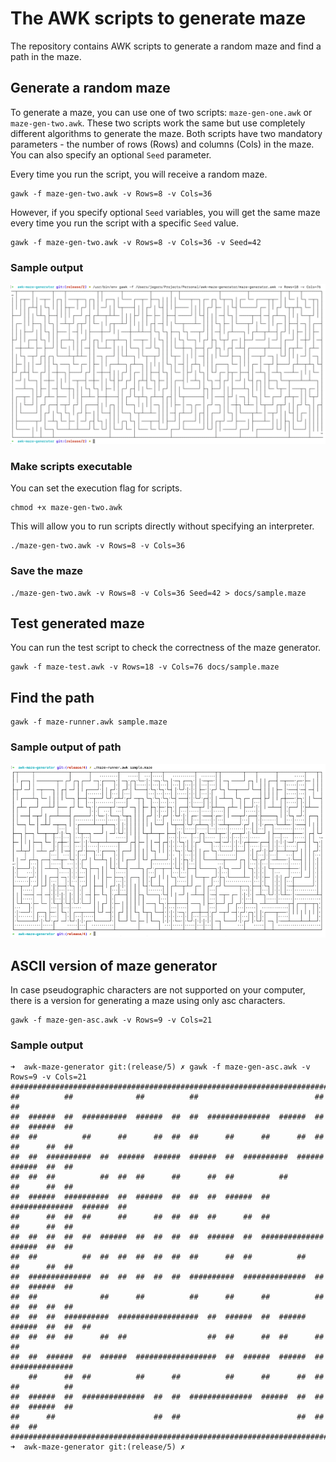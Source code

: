 # The AWK scripts to generate maze

The repository contains AWK scripts to generate a random maze and find a path in the maze.

## Generate a random maze

To generate a maze, you can use one of two scripts: `maze-gen-one.awk` or `maze-gen-two.awk`. These two scripts work the same but use completely different algorithms to generate the maze. Both scripts have two mandatory parameters - the number of rows (Rows) and columns (Cols) in the maze. You can also specify an optional `Seed` parameter. 

Every time you run the script, you will receive a random maze.

```shell
gawk -f maze-gen-two.awk -v Rows=8 -v Cols=36 
```

However, if you specify optional `Seed` variables, you will get the same maze every time you run the script with a specific `Seed` value.

```shell
gawk -f maze-gen-two.awk -v Rows=8 -v Cols=36 -v Seed=42 
```

### Sample output 

![Maze Sample](../images/maze-sample.png)

### Make scripts executable 

You can set the execution flag for scripts.

```shell
chmod +x maze-gen-two.awk
```

This will allow you to run scripts directly without specifying an interpreter.

```shell
./maze-gen-two.awk -v Rows=8 -v Cols=36
```

### Save the maze

```shell
./maze-gen-two.awk -v Rows=8 -v Cols=36 Seed=42 > docs/sample.maze
```

## Test generated maze

You can run the test script to check the correctness of the maze generator.

```shell    
gawk -f maze-test.awk -v Rows=18 -v Cols=76 docs/sample.maze
```

## Find the path

```shell
gawk -f maze-runner.awk sample.maze
```

### Sample output of path

![Maze Path](../images/maze-path.png)

## ASCII version of maze generator

In case pseudographic characters are not supported on your computer, there is a version for generating a maze using only asc characters.

```shell
gawk -f maze-gen-asc.awk -v Rows=9 -v Cols=21
```
### Sample output

```text
➜  awk-maze-generator git:(release/5) ✗ gawk -f maze-gen-asc.awk -v Rows=9 -v Cols=21
######################################################################################
##          ##              ##          ##                          ##              ##
##  ######  ##  ##########  ######  ##  ##  ##############  ######  ##  ##  ######  ##
##  ##          ##      ##      ##  ##  ##      ##      ##      ##  ##  ##      ##  ##
##  ##  ##########  ##  ######  ######  ######  ##  ##########  ######  ######  ##  ##
##  ##  ##          ##  ##  ##      ##      ##  ##          ##          ##      ##  ##
##  ######  ##########  ##  ######  ##  ##  ##  ######  ##  ##############  ######  ##
##      ##  ##  ##      ##      ##  ##  ##  ##      ##  ##              ##      ##  ##
##  ##  ##  ##  ##  ######  ##  ##  ##  ##  ######  ##  ##############  ######  ##  ##
##  ##          ##  ##  ##  ##  ##  ##  ##      ##  ##          ##      ##      ##  ##
##  ##############  ##  ##  ##  ##  ##  ##########  ##############  ##  ##  ######  ##
##  ##              ##      ##          ##      ##      ##          ##  ##  ##  ##  ##
##  ##  ##  ##########  ##################  ##  ######  ##  ######  ######  ##  ##  ##
##  ##  ##  ##      ##  ##                  ##  ##      ##  ##      ##      ##        
##  ##  ######  ##  ######  ##################  ##  ######  ######  ##  ##############
    ##      ##  ##          ##      ##          ##      ##      ##  ##  ##          ##
##  ######  ##  ##############  ##  ##  ##############  ######  ##  ##  ##  ######  ##
##      ##                      ##  ##                          ##  ##          ##  ##
######################################################################################
➜  awk-maze-generator git:(release/5) ✗  
```
